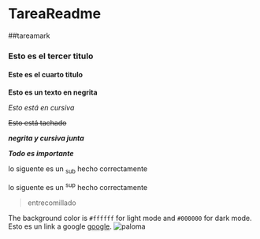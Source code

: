 # TareaReadme

##tareamark

### Esto es el tercer titulo

#### Este es el cuarto titulo

**Esto es un texto en negrita** 

*Esto está en cursiva*

~~Esto está tachado~~

_**negrita y cursiva junta**_

***Todo es importante***

lo siguente es un <sub>sub</sub> hecho correctamente

lo siguente es un <sup>sup</sup> hecho correctamente

> entrecomillado
>
> 
The background color is `#ffffff` for light mode and `#000000` for dark mode.
Esto es un link a google [google](https://www.google.com/).
![paloma](https://www.agroanimal.es/blog/wp-content/uploads/2021/04/pareja-palomas-3.jpg)
